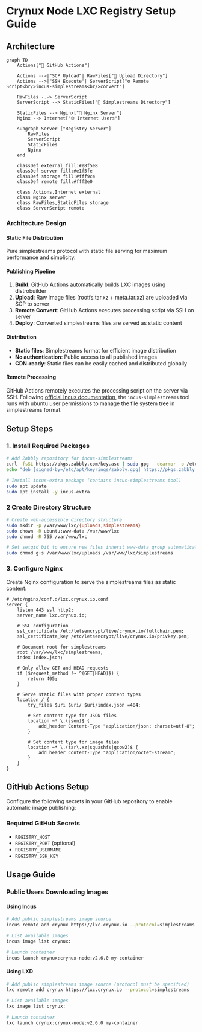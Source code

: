 # Crynux Node LXC Registry Setup Guide

## Architecture

```mermaid
graph TD
    Actions["🚀 GitHub Actions"]

    Actions -->|"SCP Upload"| RawFiles["📁 Upload Directory"]
    Actions -->|"SSH Execute"| ServerScript["⚙️ Remote Script<br/>incus-simplestreams<br/>convert"]

    RawFiles -.-> ServerScript
    ServerScript --> StaticFiles["📁 Simplestreams Directory"]

    StaticFiles --> Nginx["📡 Nginx Server"]
    Nginx --> Internet["🌐 Internet Users"]

    subgraph Server ["Registry Server"]
        RawFiles
        ServerScript
        StaticFiles
        Nginx
    end

    classDef external fill:#e8f5e8
    classDef server fill:#e1f5fe
    classDef storage fill:#fff9c4
    classDef remote fill:#fff2e0

    class Actions,Internet external
    class Nginx server
    class RawFiles,StaticFiles storage
    class ServerScript remote
```

### Architecture Design

#### **Static File Distribution**

Pure simplestreams protocol with static file serving for maximum performance and simplicity.

#### **Publishing Pipeline**

1. **Build**: GitHub Actions automatically builds LXC images using distrobuilder
2. **Upload**: Raw image files (rootfs.tar.xz + meta.tar.xz) are uploaded via SCP to server
3. **Remote Convert**: GitHub Actions executes processing script via SSH on server
4. **Deploy**: Converted simplestreams files are served as static content

#### **Distribution**

- **Static files**: Simplestreams format for efficient image distribution
- **No authentication**: Public access to all published images
- **CDN-ready**: Static files can be easily cached and distributed globally

#### **Remote Processing**

GitHub Actions remotely executes the processing script on the server via SSH. Following [official Incus documentation](https://linuxcontainers.org/incus/docs/main/reference/image_servers/), the `incus-simplestreams` tool runs with ubuntu user permissions to manage the file system tree in simplestreams format.

## Setup Steps

### 1. Install Required Packages

```bash
# Add Zabbly repository for incus-simplestreams
curl -fsSL https://pkgs.zabbly.com/key.asc | sudo gpg --dearmor -o /etc/apt/keyrings/zabbly.gpg
echo "deb [signed-by=/etc/apt/keyrings/zabbly.gpg] https://pkgs.zabbly.com/incus/stable $(lsb_release -cs) main" | sudo tee /etc/apt/sources.list.d/zabbly-incus.list

# Install incus-extra package (contains incus-simplestreams tool)
sudo apt update
sudo apt install -y incus-extra
```

### 2 Create Directory Structure
```bash
# Create web-accessible directory structure
sudo mkdir -p /var/www/lxc/{uploads,simplestreams}
sudo chown -R ubuntu:www-data /var/www/lxc
sudo chmod -R 755 /var/www/lxc

# Set setgid bit to ensure new files inherit www-data group automatically
sudo chmod g+s /var/www/lxc/uploads /var/www/lxc/simplestreams
```

### 3. Configure Nginx

Create Nginx configuration to serve the simplestreams files as static content:

```nginx
# /etc/nginx/conf.d/lxc.crynux.io.conf
server {
    listen 443 ssl http2;
    server_name lxc.crynux.io;

    # SSL configuration
    ssl_certificate /etc/letsencrypt/live/crynux.io/fullchain.pem;
    ssl_certificate_key /etc/letsencrypt/live/crynux.io/privkey.pem;

    # Document root for simplestreams
    root /var/www/lxc/simplestreams;
    index index.json;

    # Only allow GET and HEAD requests
    if ($request_method !~ ^(GET|HEAD)$) {
        return 405;
    }

    # Serve static files with proper content types
    location / {
        try_files $uri $uri/ $uri/index.json =404;

        # Set content type for JSON files
        location ~* \.(json)$ {
            add_header Content-Type "application/json; charset=utf-8";
        }

        # Set content type for image files
        location ~* \.(tar\.xz|squashfs|qcow2)$ {
            add_header Content-Type "application/octet-stream";
        }
    }
}
```

## GitHub Actions Setup

Configure the following secrets in your GitHub repository to enable automatic image publishing:

### Required GitHub Secrets

- `REGISTRY_HOST`
- `REGISTRY_PORT` (optional)
- `REGISTRY_USERNAME`
- `REGISTRY_SSH_KEY`

## Usage Guide

### Public Users Downloading Images

#### Using Incus

```bash
# Add public simplestreams image source
incus remote add crynux https://lxc.crynux.io --protocol=simplestreams

# List available images
incus image list crynux:

# Launch container
incus launch crynux:crynux-node:v2.6.0 my-container
```

#### Using LXD

```bash
# Add public simplestreams image source (protocol must be specified)
lxc remote add crynux https://lxc.crynux.io --protocol=simplestreams

# List available images
lxc image list crynux:

# Launch container
lxc launch crynux:crynux-node:v2.6.0 my-container
```
